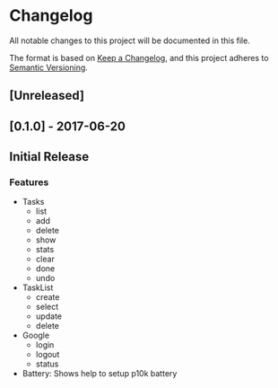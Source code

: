 # Changelog
All notable changes to this project will be documented in this file.

The format is based on [Keep a Changelog](https://keepachangelog.com/en/1.0.0/),
and this project adheres to [Semantic Versioning](https://semver.org/spec/v2.0.0.html).

## [Unreleased]

## [0.1.0] - 2017-06-20

## Initial Release

### Features

- Tasks
    - list
    - add
    - delete
    - show
    - stats
    - clear
    - done
    - undo
- TaskList
    - create
    - select
    - update
    - delete
- Google 
    - login
    - logout
    - status
- Battery: Shows help to setup p10k battery
